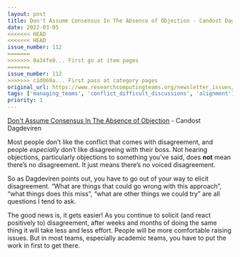 ```yaml
---
layout: post
title: Don't Assume Consensus In The Absence of Objection - Candost Dagdeviren
date: 2022-03-05
<<<<<<< HEAD
<<<<<<< HEAD
issue_number: 112
=======
>>>>>>> 0a34fe0... First go at item pages
=======
issue_number: 112
>>>>>>> c1d069a... First pass at category pages
original_url: https://www.researchcomputingteams.org/newsletter_issues/0112
tags: ['managing_teams', 'conflict_difficult_discussions', 'alignment']
priority: 1
---
```


<!-- markdownlint-disable MD033 -->
<!-- markdownlint-disable MD041 -->
<!-- markdownlint-disable MD049 -->

[Don't Assume Consensus In The Absence of Objection](https://candost.blog/dont-assume-consensus-in-the-absence-of-objection/) - Candost Dagdeviren

Most people don’t like the conflict that comes with disagreement, and people *especially* don’t like disagreeing with their boss.  Not hearing objections, particularly objections to something you’ve said, does **not** mean there’s no disagreement.  It just means there’s no voiced disagreement.

So as Dagdeviren points out, you have to go out of your way to elicit disagreement.  “What are things that could go wrong with this approach”, “what things does this miss”, “what are other things we could try” are all questions I tend to ask.

The good news is, it gets easier!  As you continue to solicit (and react positively to) disagreement, after weeks and months of doing the same thing it will take less and less effort.  People will be more comfortable raising issues.  But in most teams, especially academic teams, you have to put the work in first to get there.
